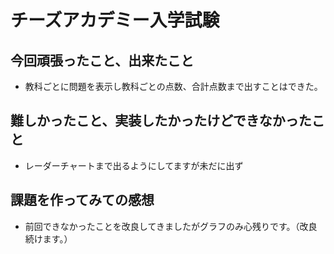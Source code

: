 # チーズアカデミー入学試験

## 今回頑張ったこと、出来たこと
- 教科ごとに問題を表示し教科ごとの点数、合計点数まで出すことはできた。

## 難しかったこと、実装したかったけどできなかったこと
- レーダーチャートまで出るようにしてますが未だに出ず

## 課題を作ってみての感想
- 前回できなかったことを改良してきましたがグラフのみ心残りです。（改良続けます。）
